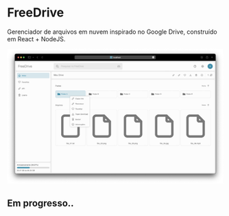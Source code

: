 # FreeDrive
Gerenciador de arquivos em nuvem inspirado no Google Drive, construído em React + NodeJS.

<img src="docs/image_01.png" />

<h2>Em progresso..</h2>
